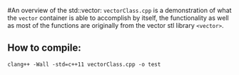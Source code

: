 #An overview of the std::vector:
`vectorClass.cpp` is a demonstration of what the `vector` container
is able to accomplish by itself, the functionality as well
as most of the functions are originally from the vector stl
library	`<vector>`.

## How to compile:
`clang++ -Wall -std=c++11 vectorClass.cpp -o test`